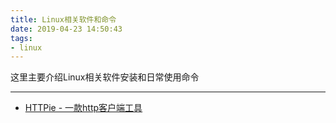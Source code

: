 ```yaml
---
title: Linux相关软件和命令 
date: 2019-04-23 14:50:43
tags:
- linux
---
```


这里主要介绍Linux相关软件安装和日常使用命令

---

* [HTTPie - 一款http客户端工具](/2019/04/23/httpie-a-http-client/)

